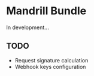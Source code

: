 Mandrill Bundle
==========

In development...


TODO
----
- Request signature calculation
- Webhook keys configuration
